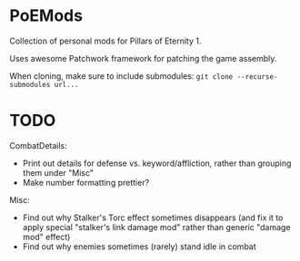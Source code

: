 # PoEMods
Collection of personal mods for Pillars of Eternity 1.

Uses awesome Patchwork framework for patching the game assembly.

When cloning, make sure to include submodules: ```git clone --recurse-submodules url...```

# TODO
CombatDetails:
* Print out details for defense vs. keyword/affliction, rather than grouping them under "Misc"
* Make number formatting prettier?

Misc:
* Find out why Stalker's Torc effect sometimes disappears (and fix it to apply special "stalker's link damage mod" rather than generic "damage mod" effect)
* Find out why enemies sometimes (rarely) stand idle in combat
